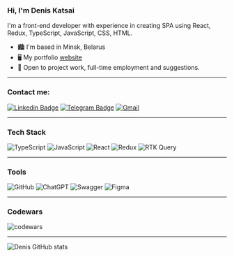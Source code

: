 ### Hi, I'm Denis Katsai

<div>
<p align="left">
I'm a front-end developer with experience in creating SPA using React, Redux, TypeScript, JavaScript, CSS, HTML.
</p>
</div>

- 🏙 I'm based in Minsk, Belarus
- 🖥 My portfolio [website](https://dk-ac.github.io/portfolio/)
- 🤝 Open to project work, full-time employment and suggestions.

<hr>

<h3>Contact me:</h3>

[![Linkedin Badge](https://img.shields.io/badge/linkedin-%230077B5.svg?style=for-the-badge&logo=linkedin&logoColor=white)](https://www.linkedin.com/in/deniskatsai/)
[![Telegram Badge](https://img.shields.io/badge/Telegram-2CA5E0?style=for-the-badge&logo=telegram&logoColor=white)](https://t.me/Dk_Auto_Chess)
[![Gmail](https://img.shields.io/badge/Gmail-D14836?style=for-the-badge&logo=gmail&logoColor=white)](mailto:denkacaj@gmail.com)

<hr>

### Tech Stack
![TypeScript](https://img.shields.io/badge/TypeScript-007ACC?style=for-the-badge&logo=typescript&logoColor=white) 
![JavaScript](https://img.shields.io/badge/JavaScript-F7DF1E?style=for-the-badge&logo=JavaScript&logoColor=black) 
![React](https://img.shields.io/badge/React-20232A?style=for-the-badge&logo=react&logoColor=61DAFB)
![Redux](https://img.shields.io/badge/Redux-593D88?style=for-the-badge&logo=redux&logoColor=white) 
![RTK Query](https://img.shields.io/badge/rtk%20query-593D88?style=for-the-badge&logo=redux&logoColor=white) 

<hr>

### Tools
![GitHub](https://img.shields.io/badge/github-%23121011.svg?style=for-the-badge&logo=github&logoColor=white)
![ChatGPT](https://img.shields.io/badge/chatGPT-74aa9c?style=for-the-badge&logo=openai&logoColor=white)
![Swagger](https://img.shields.io/badge/-Swagger-%23Clojure?style=for-the-badge&logo=swagger&logoColor=white)
![Figma](https://img.shields.io/badge/Figma-F24E1E?style=for-the-badge&logo=figma&logoColor=white)

<hr>

### Codewars
![codewars](https://www.codewars.com/users/DK-AC/badges/large)

<hr>

![Denis GitHub stats](https://github-readme-stats.vercel.app/api?username=DK-AC&show_icons=true&bg_color=DEG,011805,077517&title_color=d0eca1&text_color=4CAF50&border_radius=30&border_color=d0eca1&icon_color=d0eca1&hide=contribs,prs)


